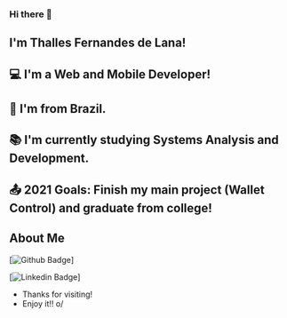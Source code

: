 ### Hi there 👋

## I'm Thalles Fernandes de Lana!
## 💻 I'm a Web and Mobile Developer!
## 🏡 I'm from Brazil.
## 📚 I'm currently studying Systems Analysis and Development.
## 📤 2021 Goals: Finish my main project (Wallet Control) and graduate from college!

## About Me

[![Github Badge](https://img.shields.io/badge/-Github-000?style=flat-square&logo=Github&logoColor=white&link=https://github.com/ThallesLana)]

[![Linkedin Badge](https://img.shields.io/badge/-LinkedIn-blue?style=flat-square&logo=Linkedin&logoColor=white&link=https://www.linkedin.com/in/thalles-lana/)]

- Thanks for visiting!
- Enjoy it!! o/
<!--
**ThallesLana/ThallesLana** is a ✨ _special_ ✨ repository because its `README.md` (this file) appears on your GitHub profile.

Here are some ideas to get you started:

- 🔭 I’m currently working on ...
- 🌱 I’m currently learning ...
- 👯 I’m looking to collaborate on ...
- 🤔 I’m looking for help with ...
- 💬 Ask me about ...
- 📫 How to reach me: ...
- 😄 Pronouns: ...
- ⚡ Fun fact: ...
-->
